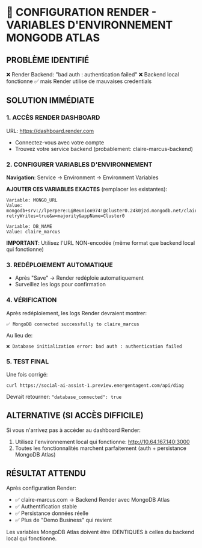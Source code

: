 # 🚀 CONFIGURATION RENDER - VARIABLES D'ENVIRONNEMENT MONGODB ATLAS

## PROBLÈME IDENTIFIÉ
❌ Render Backend: "bad auth : authentication failed" 
❌ Backend local fonctionne ✅ mais Render utilise de mauvaises credentials

## SOLUTION IMMÉDIATE

### 1. ACCÈS RENDER DASHBOARD
URL: https://dashboard.render.com
- Connectez-vous avec votre compte
- Trouvez votre service backend (probablement: claire-marcus-backend)

### 2. CONFIGURER VARIABLES D'ENVIRONNEMENT

**Navigation**: Service → Environment → Environment Variables

**AJOUTER CES VARIABLES EXACTES** (remplacer les existantes):

```
Variable: MONGO_URL
Value: mongodb+srv://lperpere:L@Reunion974!@cluster0.24k0jzd.mongodb.net/claire_marcus?retryWrites=true&w=majority&appName=Cluster0

Variable: DB_NAME  
Value: claire_marcus
```

**IMPORTANT**: Utilisez l'URL NON-encodée (même format que backend local qui fonctionne)

### 3. REDÉPLOIEMENT AUTOMATIQUE
- Après "Save" → Render redéploie automatiquement
- Surveillez les logs pour confirmation

### 4. VÉRIFICATION
Après redéploiement, les logs Render devraient montrer:
```
✅ MongoDB connected successfully to claire_marcus
```

Au lieu de:
```
❌ Database initialization error: bad auth : authentication failed
```

### 5. TEST FINAL
Une fois corrigé:
```
curl https://social-ai-assist-1.preview.emergentagent.com/api/diag
```

Devrait retourner: `"database_connected": true`

## ALTERNATIVE (SI ACCÈS DIFFICILE)

Si vous n'arrivez pas à accéder au dashboard Render:
1. Utilisez l'environnement local qui fonctionne: http://10.64.167.140:3000
2. Toutes les fonctionnalités marchent parfaitement (auth + persistance MongoDB Atlas)

## RÉSULTAT ATTENDU

Après configuration Render:
- ✅ claire-marcus.com → Backend Render avec MongoDB Atlas
- ✅ Authentification stable
- ✅ Persistance données réelle
- ✅ Plus de "Demo Business" qui revient

Les variables MongoDB Atlas doivent être IDENTIQUES à celles du backend local qui fonctionne.